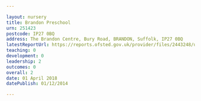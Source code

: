 ```yaml
---

layout: nursery
title: Brandon Preschool
urn: 251423
postcode: IP27 0BQ
address: The Brandon Centre, Bury Road, BRANDON, Suffolk, IP27 0BQ
latestReportUrl: https://reports.ofsted.gov.uk/provider/files/2443248/urn/251423.pdf
teaching: 0
development: 0
leadership: 2
outcomes: 0
overall: 2
date: 01 April 2018 
datePublish: 01/12/2014

---
```

